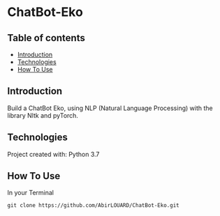 # ChatBot-Eko


## Table of contents

* [Introduction](#introduction)
* [Technologies](#technologies)
* [How To Use](#how-to-use)

## Introduction

Build a ChatBot Eko, using NLP (Natural Language Processing)
with the library Nltk and pyTorch.

## Technologies

Project created with:
Python 3.7

## How To Use

In your Terminal

```
git clone https://github.com/AbirLOUARD/ChatBot-Eko.git
```
